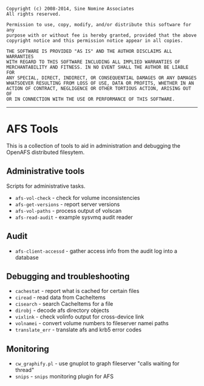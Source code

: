     Copyright (c) 2008-2014, Sine Nomine Associates
    All rights reserved.

    Permission to use, copy, modify, and/or distribute this software for any
    purpose with or without fee is hereby granted, provided that the above
    copyright notice and this permission notice appear in all copies.

    THE SOFTWARE IS PROVIDED "AS IS" AND THE AUTHOR DISCLAIMS ALL WARRANTIES
    WITH REGARD TO THIS SOFTWARE INCLUDING ALL IMPLIED WARRANTIES OF
    MERCHANTABILITY AND FITNESS. IN NO EVENT SHALL THE AUTHOR BE LIABLE FOR
    ANY SPECIAL, DIRECT, INDIRECT, OR CONSEQUENTIAL DAMAGES OR ANY DAMAGES
    WHATSOEVER RESULTING FROM LOSS OF USE, DATA OR PROFITS, WHETHER IN AN
    ACTION OF CONTRACT, NEGLIGENCE OR OTHER TORTIOUS ACTION, ARISING OUT OF
    OR IN CONNECTION WITH THE USE OR PERFORMANCE OF THIS SOFTWARE.

--------------------------------------------------------------------

# AFS Tools

This is a collection of tools to aid in administration and debugging the
OpenAFS distributed filesytem.

## Administrative tools

Scripts for administrative tasks.

  * `afs-vol-check`     - check for volume inconsistencies
  * `afs-get-versions`  - report server versions
  * `afs-vol-paths`     - process output of volscan
  * `afs-read-audit`    - example sysvmq audit reader

## Audit

  * `afs-client-accessd` - gather access info from the audit log into a database

## Debugging and troubleshooting

  * `cachestat`         - report what is cached for certain files
  * `ciread`            - read data from CacheItems
  * `cisearch`          - search CacheItems for a file
  * `dirobj`            - decode afs directory objects
  * `vixlink`           - check volinfo output for cross-device link
  * `volnamei`          - convert volume numbers to fileserver namei paths
  * `translate_err`     - translate afs and krb5 error codes

## Monitoring

  * `cw_graphify.pl`    - use gnuplot to graph fileserver "calls waiting for thread"
  * `snips`             - `snips` monitoring plugin for AFS

